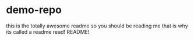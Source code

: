 demo-repo
=========
this is the totally awesome readme
so you should be reading me
that is why its called a readme
read!
README!
